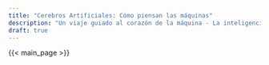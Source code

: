 ```yaml
---
title: "Cerebros Artificiales: Cómo piensan las máquinas"
description: "Un viaje guiado al corazón de la máquina - La inteligencia artificial explicada a través de una narrativa cautivadora en el Hospital Minermont"
draft: true
---
```


{{< main_page >}}

